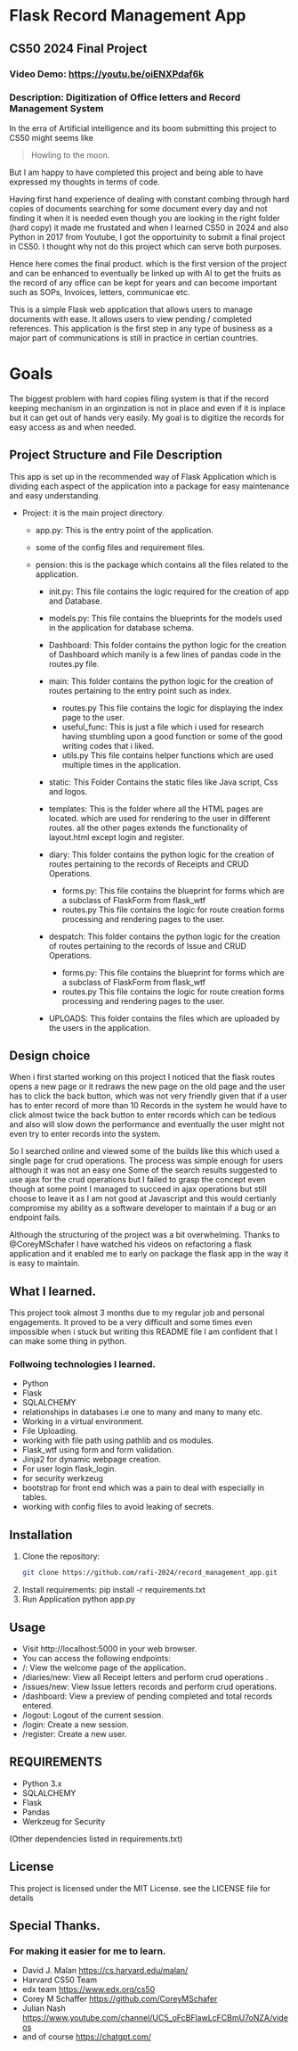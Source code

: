# Flask Record Management App 
## CS50 2024 Final Project
### Video Demo: https://youtu.be/oiENXPdaf6k
### Description: Digitization of Office letters and Record Management System

In the erra of Artificial intelligence and its boom submitting this project to CS50 might seems like 
> Howling to the moon.

But I am happy to have completed this project and being able to have expressed my thoughts in terms of code.

Having first hand experience of dealing with constant combing through hard copies of documents searching for some document every day and not finding it when it is needed even though you are looking in the right folder (hard copy) it made me frustated and when I learned CS50 in 2024 and also Python in 2017 from Youtube, I got the opportuinity to submit a final project in CS50. I thought why not do this project which can serve both purposes. 

Hence here comes the final product. which is the first version of the project and can be enhanced to eventually be linked up with AI to get the fruits as the record of any office can be kept for years and can become important such as SOPs, Invoices, letters, communicae etc. 

This is a simple Flask web application that allows users to manage documents with ease. It allows users to view pending / completed references. This application is the first step in any type of business as a major part of  communications is still in practice in certian countries.

# Goals
The biggest problem with hard copies filing system is that if the record keeping mechanism in an orginzation is not in place and even if it is inplace but it can get out of hands very easily. My goal is to digitize the records for easy access as and when needed.

## Project Structure and File Description
This app is set up in the recommended way of Flask Application which is dividing each aspect of the application into a package for easy maintenance and easy understanding. 

- Project: it is the main project directory.
    * app.py: This is the entry point of the application.
    * some of the config files and requirement files.
    * pension: this is the package which contains all the files related to the application.

        * init.py: This file contains the logic required for the creation of app and Database.
        * models.py: This file contains the blueprints for the models used in the application for database schema.

        * Dashboard: This folder contains the python logic for the creation of Dashboard which manily is a few lines of pandas code in the routes.py file.
        * main: This folder contains the python logic for the creation of routes pertaining to the entry point such as index.
            * routes.py This file contains the logic for displaying the index page to the user.
            * useful_func: This is just a file which i used for research having stumbling upon a good function or some of the good writing codes that i liked.
            * utils.py This file contains helper functions which are used multiple times in the application.
        * static: This Folder Contains the static files like Java script, Css and logos.
        * templates: This is the folder where all the HTML pages are located. which are used for rendering to the user in different routes. all the other pages extends the functionality of layout.html except login and register.
        * diary: This folder contains the python logic for the creation of routes pertaining to the records of Receipts and CRUD Operations.
            * forms.py: This file contains the blueprint for forms which are a subclass of FlaskForm from flask_wtf
            * routes.py This file contains the logic for route creation forms processing and rendering pages to the user.
        * despatch: This folder contains the python logic for the creation of routes pertaining to the records of Issue and CRUD Operations.
            * forms.py: This file contains the blueprint for forms which are a subclass of FlaskForm from flask_wtf
            * routes.py This file contains the logic for route creation forms processing and rendering pages to the user.
        * UPLOADS: This folder contains the files which are uploaded by the users in the application.

## Design choice
When i first started working on this project I noticed that the flask routes opens a new page or it redraws the new page on the old page and the user has to click the back button, which was not very friendly given that if a user has to enter record of more than 10 Records in the system he would have to click almost twice the back button to enter records which can be tedious and also will slow down the performance and eventually the user might not even try to enter records into the system. 

So I searched online and viewed some of the builds like this which used a single page for crud operations. The process was simple enough for users although it was not an easy one Some of the search results suggested to use ajax for the crud operations but I failed to grasp the concept even though at some point I managed to succeed in ajax operations but still choose to leave it as I am not good at Javascript and this would certianly compromise my ability as a software developer to maintain if a bug or an endpoint fails.

Although the structuring of the project was a bit overwhelming. Thanks to @CoreyMSchafer I have watched his videos on refactoring a flask application and it enabled me to early on package the flask app in the way it is easy to maintain. 

## What I learned.
This project took almost 3 months due to my regular job and personal engagements. It proved to be a very difficult and some times even impossible when i stuck but writing this README file I am confident that I can make some thing in python.

### Follwoing technologies I learned.
* Python 
* Flask
* SQLALCHEMY
* relationships in databases i.e one to many and many to many etc.
* Working in a virtual environment.
* File Uploading.
* working with file path using pathlib and os modules.
* Flask_wtf using form and form validation.
* Jinja2 for dynamic webpage creation.
* For user login flask_login.
* for security werkzeug
* bootstrap for front end which was a pain to deal with especially in tables.
* working with config files to avoid leaking of secrets.

## Installation

1. Clone the repository:
   ```bash
   git clone https://github.com/rafi-2024/record_management_app.git
2. Install requirements:
    pip install -r requirements.txt
3. Run Application
    python app.py

## Usage
* Visit http://localhost:5000 in your web browser.
* You can access the following endpoints:
* /: View the welcome page of the application.
* /diaries/new: View all Receipt letters and perform crud operations .
* /issues/new: View Issue letters records and perform crud operations.
* /dashboard: View a preview of pending completed and total records entered.
* /logout: Logout of the current session.
* /login: Create a new session.
* /register: Create a new user. 


## REQUIREMENTS
* Python 3.x
* SQLALCHEMY
* Flask
* Pandas
* Werkzeug for Security

(Other dependencies listed in requirements.txt)


## License
This project is licensed under the MIT License. see the LICENSE file for details

## Special Thanks.
### For making it easier for me to learn.
* David J. Malan https://cs.harvard.edu/malan/
* Harvard CS50 Team
* edx team https://www.edx.org/cs50 
* Corey M Schaffer https://github.com/CoreyMSchafer
* Julian Nash https://www.youtube.com/channel/UC5_oFcBFlawLcFCBmU7oNZA/videos
* and of course https://chatgpt.com/